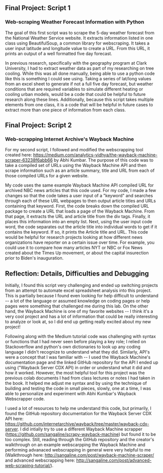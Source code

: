 ## Final Project: Script 1
### Web-scraping Weather Forecast Information with Python
The goal of this first script was to scrape the 5-day weather forecast from the National Weather Service website. It extracts information listed in one class using BeautifulSoup, a common library for webscraping. It takes a user input latitude and longitude value to create a URL. From this URL, it prints an output of a well formatted five day forecast. 

In previous research, specifically with the geography program at Clark University, I had to extract weather data as part of my researching on tree cooling. While this was all done manually, being able to use a python code like this is something I could see using. Taking a series of lat/long values from an excel sheet to generate if not a full five day forecast, but weather conditions that are required variables to simulate different heating or cooling urban models, would be a code that could be helpful to future research along these lines. Additionally, because this script takes multiple elements from one class, it is a code that will be helpful in future cases to extract more than one piece of information from each class. 

## Final Project: Script 2
### Web-scrapping Internet Archive's Wayback Machine
For my second script, I followed and modified the webscrapping tool created here: https://medium.com/analytics-vidhya/the-wayback-machine-scraper-63238f6abb66 by Abhi Kumbar. The purpose of this code was to take a compiled set of URLs using the Wayback Machine API and then scrape information such as an article summary, title and URL from each of those compiled URLs for a given website. 

My code uses the same example Wayback Machine API compiled URL for archived NBC news articles that this code used. For my code, I made a few changes so that the code takes a user input of a "keyword" and searches through each of these URL webpages to then output article titles and URLs containing that keyword. First, the code breaks down the compiled URL package to create a URL that loads a page of the Wayback Machine. From that page, it extracts the URL and article title from the div tags. Finally, it places this information into an empty list. Next, using the user input code word, the code separates out the article title into individual words to get if it contains the keyword. If so, it prints the Article title and URL. This code would be helpful for research projects looking at how different news organizations have reporter on a certain issue over time. For example, you could use it to compare how many articles NYT or NBC or Fox News created about the Times Up movement, or about the capital insurection prior to Biden's inauguration.

## Reflection: Details, Difficulties and Debugging
Initially, I found this script very challenging and ended up switching projects from an attempt to automate excel spreadsheet analysis into this project. This is partially because I found even looking for help difficult to understand -- a lot of the language or assumed knowledge on coding pages or help pages were something that challenged me during this lab. On the other hand, the Wayback Machine is one of my favorite websites -- I think it's a very cool project and has a lot of information that could be really interesting to analyze or look at, so I did end up getting really excited about my new project!

Following along with the Medium tutorial code was challenging with syntax or functions that I had never seen before playing a key role; I relied on Stackoverflow and python's own dictionaries to look up any coding language I didn't recognize to understand what they did. Similarly, API's were a concept that I was familiar with -- I used the Wayback Machine's documentation page and the linked GitHub repository for the API I ended up using ("Wayback Server CDX API) in order or understand what it did and how it worked. However, the most helpful tool for this project was the previous colab documents I had from class lectures or notes I had taken in the book. It helped me adjust me syntax and by using the technique of building and testing the code in small pieces, slowly, one at a time, I was able to personalize and experiment with Abhi Kumbar's Wayback Webscrapper code. 

I used a lot of resources to help me understand this code, but primarily, I found the GitHub repository documentation for the Wayback Server CDX API here: https://github.com/internetarchive/wayback/tree/master/wayback-cdx-server. I did intially try to use a different Wayback Machine scrapper (https://github.com/sangaline/scrapy-wayback-machine) but found it to be too complex. Still, reading through the GitHub repository and the creator's walkthrough on an example webscarpping the Wayback Machine and performing advanaced webscrapping in general were very helpful to me (Walkthrough here: http://sangaline.com/post/wayback-machine-scraper/ and advanced webscrapping here: http://sangaline.com/post/advanced-web-scraping-tutorial/). 
